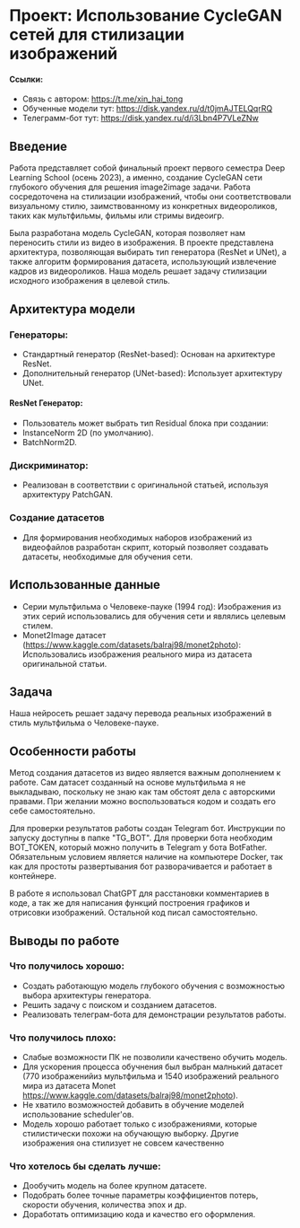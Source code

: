 # Проект: Использование CycleGAN сетей для стилизации изображений

#### Ссылки:
- Связь с автором: https://t.me/xin_hai_tong
- Обученные модели тут: https://disk.yandex.ru/d/t0jmAJTELQqrRQ
- Телеграмм-бот тут: https://disk.yandex.ru/d/i3Lbn4P7VLeZNw

## Введение
Работа представляет собой финальный проект первого семестра Deep Learning School (осень 2023), а именно, создание CycleGAN сети глубокого обучения для решения image2image задачи. Работа сосредоточена на стилизации изображений, чтобы они соответствовали визуальному стилю, заимствованному из конкретных видеороликов, таких как мультфильмы, фильмы или стримы видеоигр.

Была разработана модель CycleGAN, которая позволяет нам переносить стили из видео в изображения. В проекте представлена архитектура, позволяющая выбирать тип генератора (ResNet и UNet), а также алгоритм формирования датасета, использующий извлечение кадров из видеороликов. Наша модель решает задачу стилизации исходного изображения в целевой стиль.

## Архитектура модели
### Генераторы:
- Стандартный генератор (ResNet-based): Основан на архитектуре ResNet.
- Дополнительный генератор (UNet-based): Использует архитектуру UNet.
#### ResNet Генератор:
- Пользователь может выбрать тип Residual блока при создании:
- InstanceNorm 2D (по умолчанию).
- BatchNorm2D.
### Дискриминатор:
- Реализован в соответствии с оригинальной статьей, используя архитектуру PatchGAN.
### Создание датасетов
- Для формирования необходимых наборов изображений из видеофайлов разработан скрипт, который позволяет создавать датасеты, необходимые для обучения сети.

## Использованные данные
- Серии мультфильма о Человеке-пауке (1994 год):
    Изображения из этих серий использовались для обучения сети и являлись целевым стилем.
- Monet2Image датасет (https://www.kaggle.com/datasets/balraj98/monet2photo):
    Использовались изображения реального мира из датасета оригинальной статьи.

## Задача
Наша нейросеть решает задачу перевода реальных изображений в стиль мультфильма о Человеке-пауке.

## Особенности работы
Метод создания датасетов из видео является важным дополнением к работе. Сам датасет созданный на основе мультфильма я не выкладываю, поскольку не знаю как там обстоят дела с авторскими правами. При желании можно воспользоваться кодом и создать его себе самостоятельно.

Для проверки результатов работы создан Telegram бот. Инструкции по запуску доступны в папке "TG_BOT". Для проверки бота необходим BOT_TOKEN, который можно получить в Telegram у бота BotFather. Обязательным условием является наличие на компьютере Docker, так как для простоты развертывания бот разворачивается и работает в контейнере.

В работе я использовал ChatGPT для расстановки комментариев в коде, а так же для написания функций построения графиков и отрисовки изображений. Остальной код писал самостоятельно. 

## Выводы по работе
### Что получилось хорошо:
- Создать работающую модель глубокого обучения с возможностью выбора архитектуры генератора.
- Решить задачу с поиском и созданием датасетов.
- Реализовать телеграм-бота для демонстрации результатов работы.

### Что получилось плохо:
- Слабые возможности ПК не позволили качествено обучить модель.
- Для ускорения процесса обучнения был выбран малнький датасет (770 изображенийиз мультфильма и 1540 изображений реального мира из датасета Monet https://www.kaggle.com/datasets/balraj98/monet2photo).
- Не хватило возможностей добавить в обучение моделей использование scheduler'ов.
- Модель хорошо работает только с изображениями, которые стилистически похожи на обучающую выборку. Другие изображения она стилизует не совсем качественно

### Что хотелось бы сделать лучше:
- Дообучить модель на более крупном датасете.
- Подобрать более точные параметры коэффициентов потерь, скорости обучения, количества эпох и др.
- Доработать оптимизацию кода и качество его оформления.